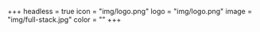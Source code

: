 +++
headless = true
icon = "img/logo.png"
logo = "img/logo.png"
image = "img/full-stack.jpg"
color = ""
+++

